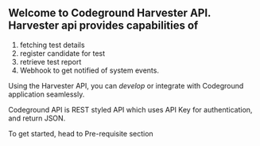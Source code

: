 Welcome to Codeground Harvester API. Harvester api provides capabilities of 
---

1. fetching test details
2. register candidate for test 
3. retrieve test report
4. Webhook to get notified of system events.

Using the  Harvester API, you can *develop* or integrate with Codeground application seamlessly.

Codeground API is REST styled API which uses API Key for authentication, and return JSON.

To get started, head to Pre-requisite section



